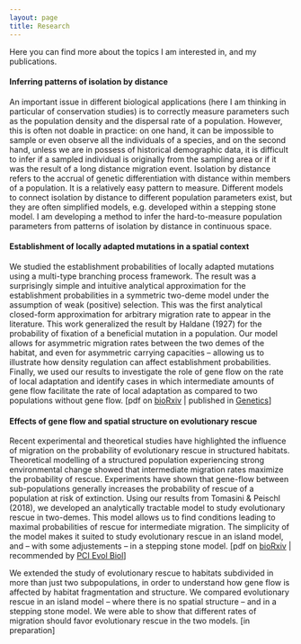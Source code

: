 ```yaml
---
layout: page
title: Research
---
```


Here you can find more about the topics I am interested in, and my publications.

#### Inferring patterns of isolation by distance
An important issue in different biological applications (here I am thinking in particular of conservation studies) is to correctly measure parameters such as the population density and the dispersal rate of a population. However, this is often not doable in practice: on one hand, it can be impossible to sample or even observe all the individuals of a species, and on the second hand, unless we are in possess of historical demographic data, it is difficult to infer if a sampled individual is originally from the sampling area or if it was the result of a long distance migration event.
Isolation by distance refers to the accrual of genetic differentiation with distance within members of a population. It is a relatively easy pattern to measure. Different models to connect isolation by distance to different population parameters exist, but they are often simplified models, e.g. developed within a stepping stone model. I am developing a method to infer the hard-to-measure population parameters from patterns of isolation by distance in continuous space.

#### Establishment of locally adapted mutations in a spatial context
We studied the establishment probabilities of locally adapted mutations using a multi-type branching process framework. The result was a surprisingly simple and intuitive analytical approximation for the establishment probabilities in a symmetric two-deme model under the assumption of weak (positive) selection. This was the first analytical closed-form approximation for arbitrary migration rate to appear in the literature.
This work generalized the result by Haldane (1927) for the probability of fixation of a beneficial mutation in a population. Our model allows for asymmetric migration rates between the two demes of the habitat, and even for asymmetric carrying capacities – allowing us to illustrate how density regulation can affect establishment probabilities.  Finally, we used our results to investigate the role of gene flow on the rate of local adaptation and identify cases in which intermediate amounts of gene flow facilitate the rate of local adaptation as compared to two populations without gene flow. [pdf on [bioRxiv](https://www.biorxiv.org/content/biorxiv/early/2018/05/03/248013.full.pdf) | published in [Genetics](http://www.genetics.org/content/209/3/885)]

#### Effects of gene flow and spatial structure on evolutionary rescue
Recent experimental and theoretical studies have highlighted the influence of migration on the probability of evolutionary rescue in structured habitats. Theoretical modelling of a structured population experiencing strong environmental change showed that intermediate migration rates maximize the probability of rescue. Experiments have shown that gene-flow between sub-populations generally increases the probability of rescue of a population at risk of extinction. Using our results from Tomasini & Peischl (2018), we developed an analytically tractable model to study evolutionary rescue in two-demes. This model allows us to find conditions leading to maximal probabilities of rescue for intermediate migration. The simplicity of the model makes it suited to study evolutionary rescue in an island model, and – with some adjustements – in a stepping stone model. [pdf on [bioRxiv](https://www.biorxiv.org/content/10.1101/622142v6.full.pdf) | recommended by [PCI Evol Biol](https://doi.org/10.24072/pci.evolbiol.100098)]

We extended the study of evolutionary rescue to habitats subdivided in more than just two subpopulations, in order to understand how gene flow is affected by habitat fragmentation and structure. We compared evolutionary rescue in an island model – where there is no spatial structure – and in a stepping stone model. We were able to show that different rates of migration should favor evolutionary rescue in the two models. [in preparation]
